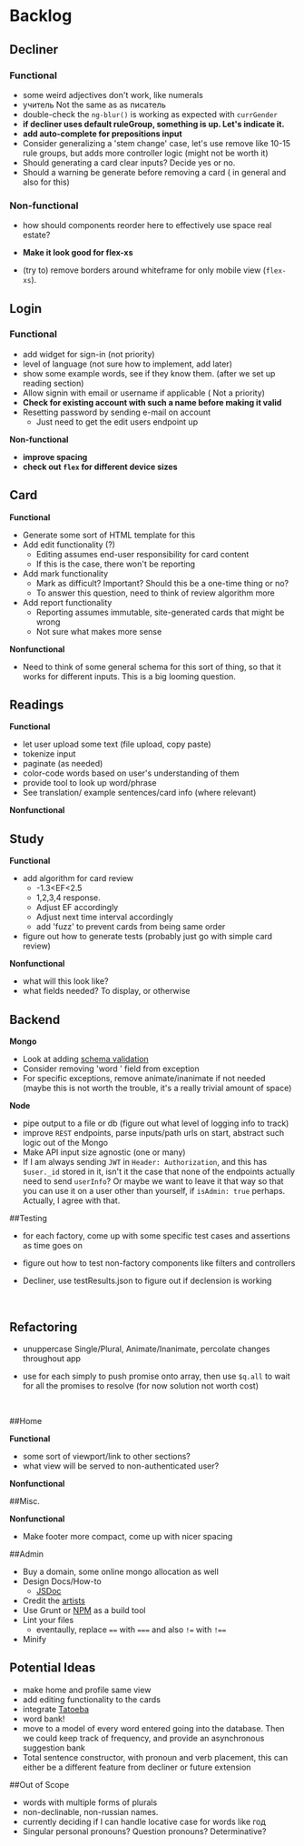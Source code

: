 # Backlog

## Decliner

### Functional

- some weird adjectives don't work, like numerals
- учитель Not the same as as писатель 
- double-check the `ng-blur()` is working as expected with `currGender`
- **if decliner uses default ruleGroup, something is up. Let's indicate it.**
- **add auto-complete for prepositions input**
- Consider generalizing a 'stem change' case, let's use remove like 10-15 rule groups, but adds more controller logic (might not be worth it)
- Should generating a card clear inputs? Decide yes or no.
- Should a warning be generate before removing a card ( in general and also for this)

### Non-functional

- how should components reorder here to effectively use space real estate? 

- **Make it look good for flex-xs**

- (try to) remove borders around whiteframe for only mobile view (`flex-xs`).    


## Login

### Functional

- add widget for sign-in (not priority)
- level of language (not sure how to implement, add later)
- show some example words, see if they know them. (after we set up reading section)
- Allow signin with email or username if applicable ( Not a priority)
- **Check for existing account with such a name before making it valid**
- Resetting password by sending e-mail on account
  - Just need to get the edit users endpoint up

**Non-functional**

- **improve spacing**
- **check out `flex` for different device sizes**



## Card

**Functional**

* Generate some sort of HTML template for this
* Add edit functionality (?)
  * Editing assumes end-user responsibility for card content
  * If this is the case, there won't be reporting
* Add mark functionality
  * Mark as difficult? Important? Should this be a one-time thing or no?
  * To answer this question, need to think of review algorithm more
* Add report functionality
  * Reporting assumes immutable, site-generated cards that might be wrong
  * Not sure what makes more sense

**Nonfunctional**

* Need to think of some general schema for this sort of thing, so that it works for different inputs. This is a big looming question.



## Readings

**Functional**

- let user upload some text (file upload, copy paste)
- tokenize input
- paginate (as needed)
- color-code words based on user's understanding of them
- provide tool to look up word/phrase
- See translation/ example sentences/card info (where relevant)


**Nonfunctional**	


## Study

**Functional** 

- add algorithm for card review
  - -1.3<EF<2.5
  - 1,2,3,4 response.
  - Adjust EF accordingly
  - Adjust next time interval accordingly
  - add 'fuzz' to prevent cards from being same order
- figure out how to generate tests (probably just go with simple card review)

**Nonfunctional**

- what will this look like?
- what fields needed? To display, or otherwise



## Backend

**Mongo**

- Look at adding [schema validation](mongoosejs.com)
- Consider removing 'word ' field from exception
- For specific exceptions, remove animate/inanimate if not needed (maybe this is not worth the trouble, it's a really trivial amount of space)

**Node**

- pipe output to a file or db (figure out what level of logging info to track)
- improve `REST` endpoints, parse inputs/path urls on start, abstract such logic out of the Mongo
- Make API input size agnostic (one or many)
- If I am always sending `JWT` in `Header: Authorization`, and this has `$user._id` stored in it, isn't it the case that none of the endpoints actually need to send `userInfo`? Or maybe we want to leave it that way so that you can use it on a user other than yourself, if `isAdmin: true` perhaps. Actually, I agree with that. 



##Testing

* for each factory, come up with some specific test cases and assertions as time goes on

* figure out how to test non-factory components like filters and controllers

* Decliner, use testResults.json to figure out if declension is working

  ​

## Refactoring

- unuppercase Single/Plural, Animate/Inanimate, percolate changes throughout app

- use for each simply to push promise onto array, then use `$q.all` to wait for all the promises to resolve (for now solution not worth cost)

  ​

##Home

**Functional**

- some sort of viewport/link to other sections?
- what view will be served to non-authenticated user?

**Nonfunctional**



##Misc.

**Nonfunctional**

- Make footer more compact, come up with nicer spacing



##Admin

* Buy a domain, some online mongo allocation as well
* Design Docs/How-to
  * [JSDoc](http://usejsdoc.org/)
* Credit the [artists](www.flaticon.com)  
* Use Grunt or [NPM](https://www.keithcirkel.co.uk/how-to-use-npm-as-a-build-tool/) as a build tool
* Lint your files
  * eventaully, replace `==` with `===` and also `!=` with `!==`
* Minify



## Potential Ideas

- make home and profile same view
- add editing functionality to the cards
- integrate [Tatoeba](https://tatoeba.org/eng/)
- word bank!
- move to a model of every word entered going into the database.  Then we could keep track of frequency, and provide an asynchronous suggestion bank
- Total sentence constructor, with pronoun and verb placement, this can either be a different feature from decliner or future extension



##Out of Scope

* words with multiple forms of plurals
* non-declinable, non-russian names.
* currently deciding if I can handle locative case for words like год
* Singular personal pronouns? Question pronouns? Determinative?